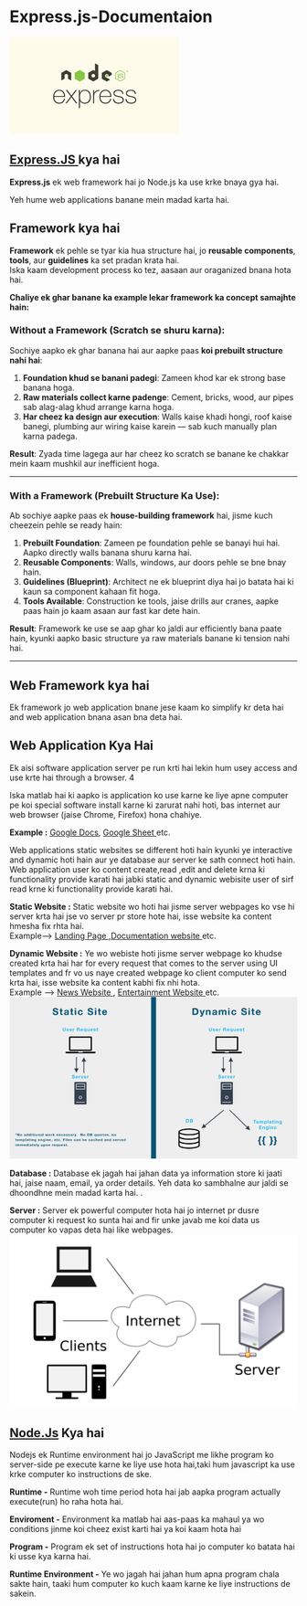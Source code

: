 # Express.js-Documentaion
<img src="./images/express-node.png"/>

## <a href="https://expressjs.com/">Express.JS </a> kya hai

**Express.js** ek web framework hai jo Node.js ka use krke bnaya gya hai. 

Yeh hume web applications banane mein madad karta hai.

## Framework kya hai

**Framework** ek pehle se tyar kia hua structure hai, jo **reusable components**, **tools**, aur **guidelines** ka set pradan krata hai.  
Iska kaam development process ko tez, aasaan aur oraganized bnana hota hai.

 **Chaliye ek ghar banane ka example lekar framework ka concept samajhte hain:**

### Without a Framework (Scratch se shuru karna):  
Sochiye aapko ek ghar banana hai aur aapke paas **koi prebuilt structure nahi hai**:  

1. **Foundation khud se banani padegi**: Zameen khod kar ek strong base banana hoga.  
2. **Raw materials collect karne padenge**: Cement, bricks, wood, aur pipes sab alag-alag khud arrange karna hoga.  
3. **Har cheez ka design aur execution**: Walls kaise khadi hongi, roof kaise banegi, plumbing aur wiring kaise karein — sab kuch manually plan karna padega.  
  
**Result**: Zyada time lagega aur har cheez ko scratch se banane ke chakkar mein kaam mushkil aur inefficient hoga.  

---

### With a Framework (Prebuilt Structure Ka Use):  
Ab sochiye aapke paas ek **house-building framework** hai, jisme kuch cheezein pehle se ready hain:  

1. **Prebuilt Foundation**: Zameen pe foundation pehle se banayi hui hai. Aapko directly walls banana shuru karna hai.  
2. **Reusable Components**: Walls, windows, aur doors pehle se bne bnay hain.
3. **Guidelines (Blueprint)**: Architect ne ek blueprint diya hai jo batata hai ki kaun sa component kahaan fit hoga.
4. **Tools Available**: Construction ke tools, jaise drills aur cranes, aapke paas hain jo kaam asaan aur fast kar dete hain.  

**Result**: Framework ke use se aap ghar ko jaldi aur efficiently bana paate hain, kyunki aapko basic structure ya raw materials banane ki tension nahi hai.  

---


## Web Framework kya hai

Ek framework jo web application bnane jese kaam ko simplify kr  deta hai and web application bnana asan bna deta hai.

## **Web Application Kya Hai** 

Ek aisi software application server pe run krti hai lekin hum usey access and use krte hai through a browser.    4

Iska matlab hai ki aapko is application ko use karne ke liye apne computer pe koi special software install karne ki zarurat nahi hoti, bas internet aur web browser (jaise Chrome, Firefox) hona chahiye.

**Example :** <a href="https://workspace.google.com/intl/en_in/products/docs/" > Google Docs</a>, <a href="https://docs.google.com/spreadsheets/d/1atQuQMyNWS8ooo8qoo-fcw8ZJhjK1qDXumblJdurJvY/edit?gid=0#gid=0">Google Sheet </a> etc.

Web applications static websites se different hoti hain kyunki ye interactive and dynamic hoti hain aur ye database aur server ke sath connect hoti hain.  
Web application user ko content create,read ,edit and delete krna ki functionality provide karati hai jabki static and dynamic webisite user of sirf read krne ki functionality provide karati hai.  


**Static Website :**
Static website wo hoti hai jisme server webpages ko vse hi server krta hai jse vo server pr store hote hai, isse website ka content hmesha fix rhta hai.  
Example--> <a href="https://wonderfullandingpage.github.io/mylandingpage/"> Landing Page </a>,<a href="https://nodejs.org/docs/latest/api/">Documentation website </a> etc.

**Dynamic Website :** Ye wo webiste hoti jisme server  webpage ko khudse created krta hai har for every request that comes to the server using UI templates  and fr vo us naye created webpage ko client computer ko send krta hai, isse website ka content kabhi fix nhi hota.  
Example --> <a href="https://indianexpress.com/"> News Website </a>, <a href="https://www.netflix.com/in/">Entertainment Website </a> etc.
<img src="./images/stat_dyn.png">

**Database :**
Database ek jagah hai jahan data ya information store ki jaati hai, jaise naam, email, ya order details. Yeh data ko sambhalne aur jaldi se dhoondhne mein madad karta hai.
.

**Server :**
Server ek powerful computer hota hai jo internet pr dusre computer ki request ko sunta hai and fir unke javab me koi data us computer ko vapas deta hai like webpages.
<img src="./images/Client-server-model.svg.png">


##  <a href="https://nodejs.org/en">Node.Js</a> Kya hai

Nodejs ek Runtime environment hai jo JavaScript me likhe program ko server-side pe execute karne ke liye use hota hai,taki hum javascript ka use krke computer ko instructions de ske.

**Runtime -** Runtime woh time period hota hai jab aapka program actually execute(run) ho raha hota hai.

**Enviroment -** Environment ka matlab hai aas-paas ka mahaul ya wo conditions jinme koi cheez exist karti hai ya koi kaam hota hai

**Program -** Program ek set of instructions hota hai jo computer ko batata hai ki usse kya karna hai.

**Runtime Environment -** Ye wo jagah hai jahan hum apna program chala sakte hain, taaki hum computer ko kuch kaam karne ke liye instructions de sakein.













